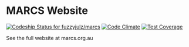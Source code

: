 # MARCS Website

[ ![Codeship Status for fuzzyjulz/marcs](https://app.codeship.com/projects/764c14a0-7305-0134-5c38-52e76941e580/status?branch=master)](https://app.codeship.com/projects/178791) [![Code Climate](https://codeclimate.com/github/fuzzyjulz/marcs/badges/gpa.svg)](https://codeclimate.com/github/fuzzyjulz/marcs) [![Test Coverage](https://codeclimate.com/github/fuzzyjulz/marcs/badges/coverage.svg)](https://codeclimate.com/github/fuzzyjulz/marcs/coverage)

See the full website at marcs.org.au
